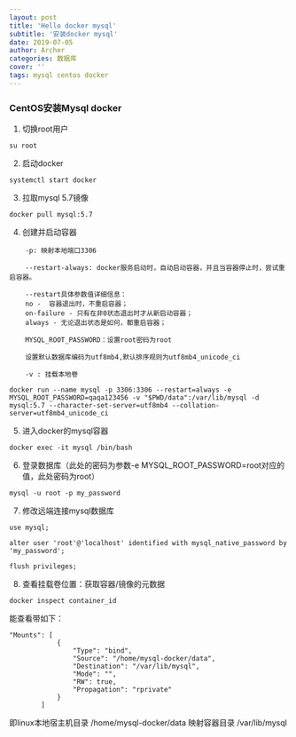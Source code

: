 ```yaml
---
layout: post
title: 'Hello docker mysql'
subtitle: '安装docker mysql'
date: 2019-07-05
author: Archer
categories: 数据库
cover: ''
tags: mysql centos docker
---
```


### CentOS安装Mysql docker


1. 切换root用户

```text
su root 
```

2. 启动docker

```text
systemctl start docker
```

3. 拉取mysql 5.7镜像

```text
docker pull mysql:5.7
```

4. 创建并启动容器

```text
    -p: 映射本地端口3306

    --restart-always: docker服务启动时，自动启动容器，并且当容器停止时，尝试重启容器。

    --restart具体参数值详细信息：
    no -  容器退出时，不重启容器；
    on-failure - 只有在非0状态退出时才从新启动容器；
    always - 无论退出状态是如何，都重启容器；

    MYSQL_ROOT_PASSWORD：设置root密码为root

    设置默认数据库编码为utf8mb4,默认排序规则为utf8mb4_unicode_ci

    -v : 挂载本地卷
```

```text
docker run --name mysql -p 3306:3306 --restart=always -e MYSQL_ROOT_PASSWORD=qaqa123456 -v "$PWD/data":/var/lib/mysql -d mysql:5.7 --character-set-server=utf8mb4 --collation-server=utf8mb4_unicode_ci
```

5. 进入docker的mysql容器

```text
docker exec -it mysql /bin/bash
```

6. 登录数据库（此处的密码为参数-e MYSQL_ROOT_PASSWORD=root对应的值，此处密码为root）

```text
mysql -u root -p my_password
```

7. 修改远端连接mysql数据库

```text
use mysql;

alter user 'root'@'localhost' identified with mysql_native_password by 'my_password';

flush privileges;
```

8. 查看挂载卷位置：获取容器/镜像的元数据

```text
docker inspect container_id
```
能查看带如下：

```text
"Mounts": [
            {
                "Type": "bind",
                "Source": "/home/mysql-docker/data",
                "Destination": "/var/lib/mysql",
                "Mode": "",
                "RW": true,
                "Propagation": "rprivate"
            }
        ]
```

即linux本地宿主机目录 /home/mysql-docker/data 映射容器目录 /var/lib/mysql
